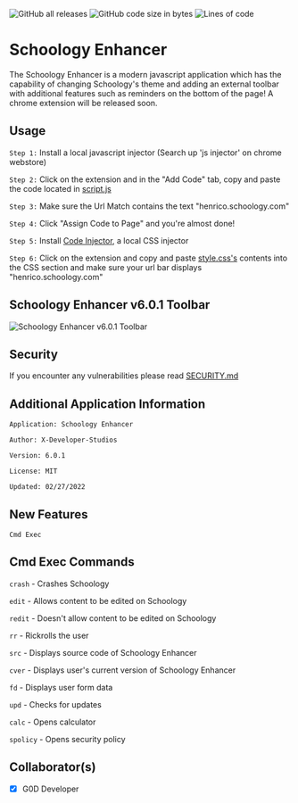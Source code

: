 ![GitHub all releases](https://img.shields.io/github/downloads/X-Developer-Studios/Schoology-Enhancer/total?style=for-the-badge)
![GitHub code size in bytes](https://img.shields.io/github/languages/code-size/X-Developer-Studios/Schoology-Enhancer?style=for-the-badge)
![Lines of code](https://img.shields.io/tokei/lines/github/X-Developer-Studios/Schoology-Enhancer?style=for-the-badge)

# Schoology Enhancer

The Schoology Enhancer is a modern javascript application which has the capability of changing Schoology's theme and adding an external toolbar with additional features such as reminders on the bottom of the page! A chrome extension will be released soon. 

## Usage

```Step 1:``` Install a local javascript injector (Search up 'js injector' on chrome webstore)

```Step 2:``` Click on the extension and in the "Add Code" tab, copy and paste the code located in [script.js](https://github.com/X-Developer-Studios/Schoology-Enhancer/blob/main/src/script.js)

```Step 3:``` Make sure the Url Match contains the text "henrico.schoology.com"

```Step 4:``` Click "Assign Code to Page" and you're almost done!

```Step 5:``` Install [Code Injector](https://chrome.google.com/webstore/detail/code-injector/edkcmfocepnifkbnbkmlcmegedeikdeb), a local CSS injector

```Step 6:``` Click on the extension and copy and paste [style.css's](https://github.com/X-Developer-Studios/Schoology-Enhancer/blob/main/src/style.css) contents into the CSS section and make sure your url bar displays "henrico.schoology.com"

## Schoology Enhancer v6.0.1 Toolbar
![Schoology Enhancer v6.0.1 Toolbar](https://user-images.githubusercontent.com/75747985/115615317-cfdf4780-a2bc-11eb-8ff5-9e4d969a768b.jpg)

## Security
If you encounter any vulnerabilities please read [SECURITY.md](https://github.com/X-Developer-Studios/Schoology-Enhancer/blob/main/SECURITY.md)

## Additional Application Information

```Application: Schoology Enhancer```

```Author: X-Developer-Studios```

```Version: 6.0.1```

```License: MIT```

```Updated: 02/27/2022```

## New Features

```Cmd Exec```

## Cmd Exec Commands

```crash``` - Crashes Schoology

```edit``` - Allows content to be edited on Schoology

```redit``` - Doesn't allow content to be edited on Schoology

```rr``` - Rickrolls the user

```src``` - Displays source code of Schoology Enhancer

```cver``` - Displays user's current version of Schoology Enhancer

```fd``` - Displays user form data

```upd``` - Checks for updates

```calc``` - Opens calculator

```spolicy``` - Opens security policy

## Collaborator(s)
- [x] G0D Developer
